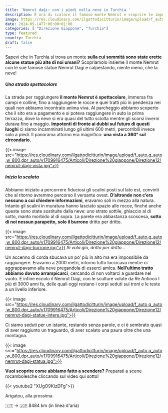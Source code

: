 ```yaml
---
title: 'Nemrut dağı: con i piedi nella neve in Turchia '
description: È ora di scalare il famoso monte Nemrut e scoprire le imponenti statue del Nemrut Dagi
image: https://res.cloudinary.com/ilgattodicitturin/image/upload/f_auto,q_auto,w_800,dpr_auto/v1713011125/Articoli/Direzione%20giappone/Direzione12/nemrut-dagi-statue-intere.jpg
date: 2024-05-14T7:00:00+01:00
categories: [ "Direzione Giappone", "Turchia"]
type: featured  
country: Turchia 
draft: false
---
```


Sapevi che in Turchia si trova un monte **sulla cui sommità sono state erette alcune statue più alte di noi umani?** Scopriamolo insieme il monte Nemrut con le sue famose statue Nemrut Dagi e calpestando, niente meno, che la neve!

##### Una strada spettacolare

La strada per raggiungere **il monte Nemrut è spettacolare**, immersa fra campi e colline, fino a raggiungere le rocce e quei tratti più in pendenza nei quali non abbiamo incontrato anima viva. Al parcheggio abbiamo scoperto che il sito era a pagamento e si poteva raggiungere in auto la prima terrazza, dove la neve si era quasi del tutto sciolta mentre gli scorsi inverni durava fino a maggio. **Impotenti di fronte ai dubbi sul futuro di questi luoghi** ci siamo incamminati lungo gli ultimi 600 metri, percorribili invece solo a piedi. Il panorama attorno era magnifico: **una vista a 360° sul circondario.** 

{{< image src="https://res.cloudinary.com/ilgattodicitturin/image/upload/f_auto,q_auto,w_800,dpr_auto/v1709916475/Articoli/Direzione%20giappone/Direzione12/nemrut-dagi-vista.jpg">}} 

##### Inizia la scalata

Abbiamo iniziato a percorrere fiduciosi gli scalini posti sul lato est, convinti che al ritorno avremmo percorso il versante ovest. **D’altronde non c’era nessuno a cui chiedere informazioni**, eravamo soli in mezzo alla natura. Intanto gli scalini in muratura hanno lasciato spazio alle rocce, finché anche queste sono state sostituite dalla neve: uno strato sottile, ghiaccio al di sotto, manto morbido al di sopra. La parete era abbastanza scoscesa, **sotto di noi nessun parapetto, solo il burrone** dritto per dritto. 

{{< image src="https://res.cloudinary.com/ilgattodicitturin/image/upload/f_auto,q_auto,w_800,dpr_auto/v1709916475/Articoli/Direzione%20giappone/Direzione12/nemrut-dagi-burrone.jpg">}} 
_Si vola giù, dritto per dritto..._

Un accenno di corda sbucava un po’ più in alto ma era impossibile da raggiungere. Eravamo a 2000 metri, intorno tutto luccicava mentre ci aggrappavamo alla neve pregandola di esserci amica. 
**Nell’ultimo tratto abbiamo dovuto arrampicarci**, cercando di non voltarci a guardare nel vuoto. 
E infine eccolo il Nemrut Dagi, con le sculture volute da Re Antioco I più di 3000 anni fa, delle quali oggi restano i corpi seduti sui troni e le teste a un livello inferiore.

{{< image src="https://res.cloudinary.com/ilgattodicitturin/image/upload/f_auto,q_auto,w_800,dpr_auto/v1709916475/Articoli/Direzione%20giappone/Direzione12/nemrut-dagi-statue-intere.jpg">}} 

Ci siamo seduti per un istante, restando senza parole, e ci è sembrato quasi di aver raggiunto un traguardo, di aver scalato una paura oltre che una montagna. 

{{< image src="https://res.cloudinary.com/ilgattodicitturin/image/upload/f_auto,q_auto,w_800,dpr_auto/v1709916475/Articoli/Direzione%20giappone/Direzione12/nemrut-dagi-statua.jpg">}} 

**Vuoi scoprire come abbiamo fatto a scendere?**
Preparati a scene rocambolesche cliccando sul video qui sotto!

{{< youtube2 "XUgO9KizDFg">}}

Arigatou, alla prossima.

🇮🇹 → 🇯🇵 8484 km (in linea d'aria)
